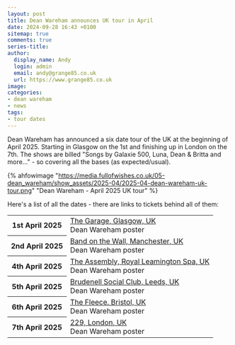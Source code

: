 ```yaml
---
layout: post
title: Dean Wareham announces UK tour in April
date: 2024-09-28 16:43 +0100
sitemap: true
comments: true
series-title:
author:
  display_name: Andy
  login: admin
  email: andy@grange85.co.uk
  url: https://www.grange85.co.uk
image:
categories:
- dean wareham
- news
tags:
- tour dates
---
```

Dean Wareham has announced a six date tour of the UK at the beginning of April 2025. Starting in Glasgow on the 1st and finishing up in London on the 7th. The shows are billed "Songs by Galaxie 500, Luna, Dean & Britta and more..." - so covering all the bases (as expected/usual).

{% ahfowimage "https://media.fullofwishes.co.uk/05-dean_wareham/show_assets/2025-04/2025-04-dean-wareham-uk-tour.png" "Dean Wareham - April 2025 UK tour" %}

Here's a list of all the dates - there are links to tickets behind all of them:
<table>
						<tbody><tr>
							<th>1st April 2025</th>
							<td><a href="/database/dean-and-britta/shows/dean-wareham-2025-04-01-the-garage-glasgow-uk/">The Garage, Glasgow, UK</a><br>
          <span class="show-details">Dean Wareham</span>
		  <span class="show-details">poster</span>
							</td>
						</tr>
						<tr>
							<th>2nd April 2025</th>
							<td><a href="/database/dean-and-britta/shows/dean-wareham-2025-04-02-band-on-the-wall-manchester-uk/">Band on the Wall, Manchester, UK</a><br>
          <span class="show-details">Dean Wareham</span>
		  <span class="show-details">poster</span>
							</td>
						</tr>
						<tr>
							<th>4th April 2025</th>
							<td><a href="/database/dean-and-britta/shows/dean-wareham-2025-04-04-the-assembly-royal-leamington-spa-uk/">The Assembly, Royal Leamington Spa, UK</a><br>
          <span class="show-details">Dean Wareham</span>
		  <span class="show-details">poster</span>
							</td>
						</tr>
						<tr>
							<th>5th April 2025</th>
							<td><a href="/database/dean-and-britta/shows/dean-wareham-2025-04-05-brudenell-social-club-leeds-uk/">Brudenell Social Club, Leeds, UK</a><br>
          <span class="show-details">Dean Wareham</span>
		  <span class="show-details">poster</span>
							</td>
						</tr>
						<tr>
							<th>6th April 2025</th>
							<td><a href="/database/dean-and-britta/shows/dean-wareham-2025-04-06-the-fleece-bristol-uk/">The Fleece. Bristol, UK</a><br>
          <span class="show-details">Dean Wareham</span>
		  <span class="show-details">poster</span>
							</td>
						</tr>
						<tr>
							<th>7th April 2025</th>
							<td><a href="/database/dean-and-britta/shows/dean-wareham-2025-04-07-229-london-uk/">229, London, UK</a><br>
          <span class="show-details">Dean Wareham</span>
		  <span class="show-details">poster</span>
							</td>
						</tr>
						</tbody></table>
